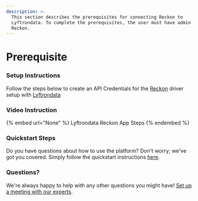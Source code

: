 ```yaml
---
description: >-
  This section describes the prerequisites for connecting Reckon to
  Lyftrondata. To complete the prerequisites, the user must have admin access to
  Reckon.
---
```


# Prerequisite

<mark style="color:blue;"></mark>

### Setup Instructions

Follow the steps below to create an API Credentials for the [Reckon](None) driver setup with [Lyftrondata](https://www.lyftrondata.com)

### Video Instruction

{% embed url="None" %}
Lyftrondata Reckon App Steps
{% endembed %}

### Quickstart Steps

Do you have questions about how to use the platform? Don't worry; we've got you covered. Simply follow the quickstart instructions [here](README.md).

### Questions? <a href="#questions" id="questions"></a>

We're always happy to help with any other questions you might have! [Set up a meeting with our experts](https://www.lyftrondata.com/book-a-meeting/).

